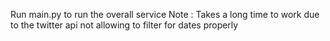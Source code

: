 Run main.py to run the overall service
Note : Takes a long time to work due to the twitter api not allowing to filter for dates properly
